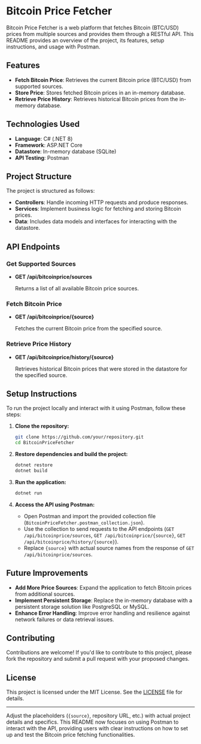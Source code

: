 # Bitcoin Price Fetcher

Bitcoin Price Fetcher is a web platform that fetches Bitcoin (BTC/USD) prices from multiple sources and provides them through a RESTful API. This README provides an overview of the project, its features, setup instructions, and usage with Postman.

## Features

- **Fetch Bitcoin Price**: Retrieves the current Bitcoin price (BTC/USD) from supported sources.
- **Store Price**: Stores fetched Bitcoin prices in an in-memory database.
- **Retrieve Price History**: Retrieves historical Bitcoin prices from the in-memory database.

## Technologies Used

- **Language**: C# (.NET 8)
- **Framework**: ASP.NET Core
- **Datastore**: In-memory database (SQLite)
- **API Testing**: Postman

## Project Structure

The project is structured as follows:

- **Controllers**: Handle incoming HTTP requests and produce responses.
- **Services**: Implement business logic for fetching and storing Bitcoin prices.
- **Data**: Includes data models and interfaces for interacting with the datastore.

## API Endpoints

### Get Supported Sources

- **GET /api/bitcoinprice/sources**

  Returns a list of all available Bitcoin price sources.

### Fetch Bitcoin Price

- **GET /api/bitcoinprice/{source}**

  Fetches the current Bitcoin price from the specified source.

### Retrieve Price History

- **GET /api/bitcoinprice/history/{source}**

  Retrieves historical Bitcoin prices that were stored in the datastore for the specified source.

## Setup Instructions

To run the project locally and interact with it using Postman, follow these steps:

1. **Clone the repository:**

   ```bash
   git clone https://github.com/your/repository.git
   cd BitcoinPriceFetcher
   ```

2. **Restore dependencies and build the project:**

   ```bash
   dotnet restore
   dotnet build
   ```

3. **Run the application:**

   ```bash
   dotnet run
   ```

4. **Access the API using Postman:**

   - Open Postman and import the provided collection file (`BitcoinPriceFetcher.postman_collection.json`).
   - Use the collection to send requests to the API endpoints (`GET /api/bitcoinprice/sources`, `GET /api/bitcoinprice/{source}`, `GET /api/bitcoinprice/history/{source}`).
   - Replace `{source}` with actual source names from the response of `GET /api/bitcoinprice/sources`.

## Future Improvements

- **Add More Price Sources**: Expand the application to fetch Bitcoin prices from additional sources.
- **Implement Persistent Storage**: Replace the in-memory database with a persistent storage solution like PostgreSQL or MySQL.
- **Enhance Error Handling**: Improve error handling and resilience against network failures or data retrieval issues.

## Contributing

Contributions are welcome! If you'd like to contribute to this project, please fork the repository and submit a pull request with your proposed changes.

## License

This project is licensed under the MIT License. See the [LICENSE](./LICENSE) file for details.

---

Adjust the placeholders (`{source}`, repository URL, etc.) with actual project details and specifics. This README now focuses on using Postman to interact with the API, providing users with clear instructions on how to set up and test the Bitcoin price fetching functionalities.
